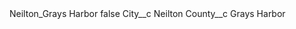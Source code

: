 <?xml version="1.0" encoding="UTF-8"?>
<CustomMetadata xmlns="http://soap.sforce.com/2006/04/metadata" xmlns:xsi="http://www.w3.org/2001/XMLSchema-instance" xmlns:xsd="http://www.w3.org/2001/XMLSchema">
    <label>Neilton_Grays Harbor</label>
    <protected>false</protected>
    <values>
        <field>City__c</field>
        <value xsi:type="xsd:string">Neilton</value>
    </values>
    <values>
        <field>County__c</field>
        <value xsi:type="xsd:string">Grays Harbor</value>
    </values>
</CustomMetadata>
